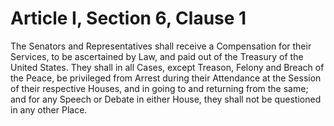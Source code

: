 # Article I, Section 6, Clause 1

The Senators and Representatives shall receive a Compensation for their
Services, to be ascertained by Law, and paid out of the Treasury of the
United States. They shall in all Cases, except Treason, Felony and Breach of
the Peace, be privileged from Arrest during their Attendance at the Session
of their respective Houses, and in going to and returning from the same; and
for any Speech or Debate in either House, they shall not be questioned in
any other Place.
